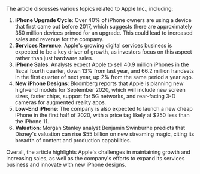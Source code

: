 The article discusses various topics related to Apple Inc., including:

1. **iPhone Upgrade Cycle**: Over 40% of iPhone owners are using a device that first came out before 2017, which suggests there are approximately 350 million devices primed for an upgrade. This could lead to increased sales and revenue for the company.
2. **Services Revenue**: Apple's growing digital services business is expected to be a key driver of growth, as investors focus on this aspect rather than just hardware sales.
3. **iPhone Sales**: Analysts expect Apple to sell 40.9 million iPhones in the fiscal fourth quarter, down 13% from last year, and 66.2 million handsets in the first quarter of next year, up 2% from the same period a year ago.
4. **New iPhone Designs**: Bloomberg reports that Apple is planning new high-end models for September 2020, which will include new screen sizes, faster chips, support for 5G networks, and rear-facing 3-D cameras for augmented reality apps.
5. **Low-End iPhone**: The company is also expected to launch a new cheap iPhone in the first half of 2020, with a price tag likely at $250 less than the iPhone 11.
6. **Valuation**: Morgan Stanley analyst Benjamin Swinburne predicts that Disney's valuation can rise $55 billion on new streaming magic, citing its breadth of content and production capabilities.

Overall, the article highlights Apple's challenges in maintaining growth and increasing sales, as well as the company's efforts to expand its services business and innovate with new iPhone designs.